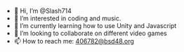 - 👋 Hi, I’m @Slash714
- 👀 I’m interested in coding and music.
- 🌱 I’m currently learning how to use Unity and Javascript
- 💞️ I’m looking to collaborate on different video games
- 📫 How to reach me: 406782@bsd48.org

<!---
Slash714/Slash714 is a ✨ special ✨ repository because its `README.md` (this file) appears on your GitHub profile.
You can click the Preview link to take a look at your changes.
--->
